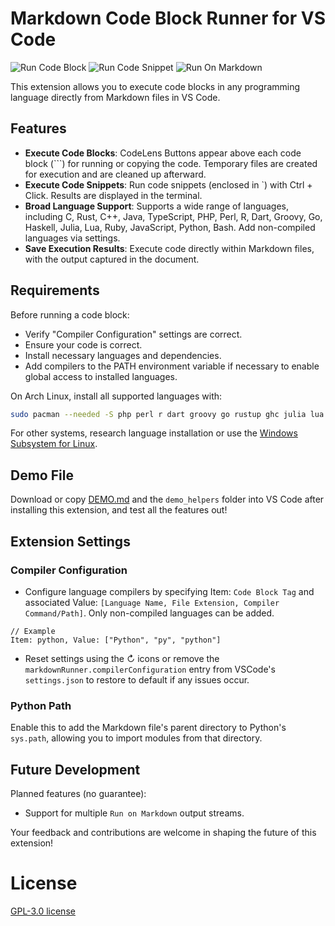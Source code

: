 # Markdown Code Block Runner for VS Code

<div>
    <img src="https://github.com/renathossain/vscode-markdown-runner/raw/master/assets/RunCodeBlock.gif" alt="Run Code Block">
    <img src="https://github.com/renathossain/vscode-markdown-runner/raw/master/assets/RunCodeSnippet.gif" alt="Run Code Snippet">
    <img src="https://github.com/renathossain/vscode-markdown-runner/raw/master/assets/RunOnMarkdown.gif" alt="Run On Markdown">
</div>

This extension allows you to execute code blocks in any programming language directly from Markdown files in VS Code.

## Features

- **Execute Code Blocks**: CodeLens Buttons appear above each code block (```) for running or copying the code. Temporary files are created for execution and are cleaned up afterward.
- **Execute Code Snippets**: Run code snippets (enclosed in `) with Ctrl + Click. Results are displayed in the terminal.
- **Broad Language Support**: Supports a wide range of languages, including C, Rust, C++, Java, TypeScript, PHP, Perl, R, Dart, Groovy, Go, Haskell, Julia, Lua, Ruby, JavaScript, Python, Bash. Add non-compiled languages via settings.
- **Save Execution Results**: Execute code directly within Markdown files, with the output captured in the document.

## Requirements

Before running a code block:

- Verify "Compiler Configuration" settings are correct.
- Ensure your code is correct.
- Install necessary languages and dependencies.
- Add compilers to the PATH environment variable if necessary to enable global access to installed languages.

On Arch Linux, install all supported languages with:

```bash
sudo pacman --needed -S php perl r dart groovy go rustup ghc julia lua ruby nodejs npm python bash
```
For other systems, research language installation or use the [Windows Subsystem for Linux](https://learn.microsoft.com/en-us/windows/wsl/install).

## Demo File

Download or copy [DEMO.md](DEMO.md) and the `demo_helpers` folder into VS Code after installing this extension, and test all the features out!

## Extension Settings

### Compiler Configuration

- Configure language compilers by specifying Item: `Code Block Tag` and associated Value: `[Language Name, File Extension, Compiler Command/Path]`. Only non-compiled languages can be added.

```plaintext
// Example
Item: python, Value: ["Python", "py", "python"]
```

- Reset settings using the ↻ icons or remove the `markdownRunner.compilerConfiguration` entry from VSCode's `settings.json` to restore to default if any issues occur.

### Python Path

Enable this to add the Markdown file's parent directory to Python's `sys.path`, allowing you to import modules from that directory.

## Future Development

Planned features (no guarantee):

- Support for multiple `Run on Markdown` output streams.

Your feedback and contributions are welcome in shaping the future of this extension!

# License

[GPL-3.0 license](LICENSE)
